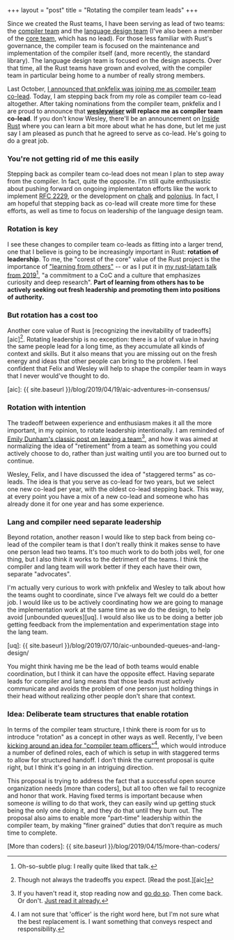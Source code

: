 +++
layout = "post"
title = "Rotating the compiler team leads"
+++

Since we created the Rust teams, I have been serving as lead of two teams: the [compiler team] and the [language design team] (I've also been a member of the [core team], which has no lead). For those less familiar with Rust's governance, the compiler team is focused on the maintenance and implementation of the compiler itself (and, more recently, the standard library). The language design team is focused on the design aspects. Over that time, all the Rust teams have grown and evolved, with the compiler team in particular being home to a number of really strong members.

[compiler team]: https://www.rust-lang.org/governance/teams/compiler
[language design team]: https://www.rust-lang.org/governance/teams/lang
[core team]: https://www.rust-lang.org/governance/teams/core

Last October, [I announced that pnkfelix was joining me as compiler team co-lead](https://blog.rust-lang.org/inside-rust/2019/10/24/pnkfelix-compiler-team-co-lead.html). Today, I am stepping back from my role as compiler team co-lead altogether. After taking nominations from the compiler team, pnkfelix and I are proud to announce that **[wesleywiser] will replace me as compiler team co-lead**. If you don't know Wesley, there'll be an announcement on [Inside Rust] where you can learn a bit more about what he has done, but let me just say I am pleased as punch that he agreed to serve as co-lead. He's going to do a great job.

[Inside Rust]: https://blog.rust-lang.org/inside-rust/

### You're not getting rid of me this easily

Stepping back as compiler team co-lead does not mean I plan to step away from the compiler. In fact, quite the opposite. I'm still quite enthusiastic about pushing forward on ongoing implementaton efforts like the work to implement [RFC 2229], or the development on [chalk] and [polonius]. In fact, I am hopeful that stepping back as co-lead will create more time for these efforts, as well as time to focus on leadership of the language design team.

### Rotation is key

I see these changes to compiler team co-leads as fitting into a larger trend, one that I believe is going to be increasingly important in Rust: **rotation of leadership**. To me, the "corest of the core" value of the Rust project is the importance of ["learning from others"] -- or as I put it in [my rust-latam talk from 2019][rl][^see], "a commitment to a CoC and a culture that emphasizes curiosity and deep research". **Part of learning from others has to be actively seeking out fresh leadership and promoting them into positions of authority.**


[WesleyWiser]: https://github.com/wesleywiser
[rl]: https://nikomatsakis.github.io/rust-latam-2019/#94
["learning from others"]: https://github.com/rust-lang/foundation-faq-2020/blob/main/FAQ.md#q-sharing-experience
[^see]: Oh-so-subtle plug: I really quite liked that talk.

### But rotation has a cost too

Another core value of Rust is [recognizing the inevitability of tradeoffs][aic][^not]. Rotating leadership is no exception: there is a lot of value in having the same people lead for a long time, as they accumulate all kinds of context and skills. But it also means that you are missing out on the fresh energy and ideas that other people can bring to the problem. I feel confident that Felix and Wesley will help to shape the compiler team in ways that I never would've thought to do.

[aic]: {{ site.baseurl }}/blog/2019/04/19/aic-adventures-in-consensus/
[^not]: Though not always the tradeoffs you expect. [Read the post.][aic]

### Rotation with intention

The tradeoff between experience and enthusiasm makes it all the more important, in my opinion, to rotate leadership intentionally. I am reminded of [Emily Dunham's classic post on leaving a team][edunham][^read], and how it was aimed at normalizing the idea of "retirement" from a team as something you could actively choose to do, rather than just waiting until you are too burned out to continue.

[edunham]: http://edunham.net/2018/05/15/team.html
[^read]: If you haven't read it, stop reading now and [go do so][edunham]. Then come back. Or don't. [Just read it already.][edunham]

Wesley, Felix, and I have discussed the idea of "staggered terms" as co-leads. The idea is that you serve as co-lead for two years, but we select one new co-lead per year, with the oldest co-lead stepping back. This way, at every point you have a mix of a new co-lead and someone who has already done it for one year and has some experience.

### Lang and compiler need separate leadership

Beyond rotation, another reason I would like to step back from being co-lead of the compiler team is that I don't really think it makes sense to have one person lead two teams. It's too much work to do both jobs well, for one thing, but I also think it works to the detriment of the teams. I think the compiler and lang team will work better if they each have their own, separate "advocates". 

I'm actually very curious to work with pnkfelix and Wesley to talk about how the teams ought to coordinate, since I've always felt we could do a better job. I would like us to be actively coordinating how we are going to manage the implementation work at the same time as we do the design, to help avoid [unbounded queues][uq]. I would also like us to be doing a better job getting feedback from the implementation and experimentation stage into the lang team. 

[uq]: {{ site.baseurl }}/blog/2019/07/10/aic-unbounded-queues-and-lang-design/

You might think having me be the lead of both teams would enable coordination, but I think it can have the opposite effect. Having separate leads for compiler and lang means that those leads must actively communicate and avoids the problem of one person just holding things in their head without realizing other people don't share that context.

### Idea: Deliberate team structures that enable rotation

[RFC 2229]: https://github.com/rust-lang/rust/issues/53488
[chalk]: https://github.com/rust-lang/chalk
[polonius]: https://github.com/rust-lang/polonius

In terms of the compiler team structure, I think there is room for us to introduce "rotation" as a concept in other ways as well. Recently, I've been [kicking around an idea for "compiler team officers"][officers][^whichword], which would introduce a number of defined roles, each of which is setup in with staggered terms to allow for structured handoff. I don't think the current proposal is quite right, but I think it's going in an intriguing direction.

This proposal is trying to address the fact that a successful open source organization needs [more than coders], but all too often we fail to recognize and honor that work. Having fixed terms is important because when someone *is* willing to do that work, they can easily wind up getting stuck being the only one doing it, and they do that until they burn out. The proposal also aims to enable more "part-time" leadership within the compiler team, by making "finer grained" duties that don't require as much time to complete. 

[officers]: https://zulip-archive.rust-lang.org/185694tcompilerwgmeta/79956compilerteamofficers.html
[More than coders]: {{ site.baseurl }}/blog/2019/04/15/more-than-coders/
[^whichword]: I am not sure that 'officer' is the right word here, but I'm not sure what the best replacement is. I want something that conveys respect and responsibility.
